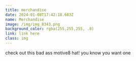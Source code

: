 ```yaml
---
title: merchandise
date: 2024-01-08T17:42:18.683Z
name: Merchandise
image: /img/img_8343.png
background_color: rgba(255,255,255, .8)
link: link here
class: img
---
```

check out this bad ass motive8 hat!  you know you want one